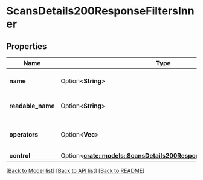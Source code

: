 # ScansDetails200ResponseFiltersInner

## Properties

Name | Type | Description | Notes
------------ | ------------- | ------------- | -------------
**name** | Option<**String**> | The short name of the filter. | [optional]
**readable_name** | Option<**String**> | The long name of the filter. | [optional]
**operators** | Option<**Vec<String>**> | The comparison options for the filter. | [optional]
**control** | Option<[**crate::models::ScansDetails200ResponseFiltersInnerControl**](scans_details_200_response_filters_inner_control.md)> |  | [optional]

[[Back to Model list]](../README.md#documentation-for-models) [[Back to API list]](../README.md#documentation-for-api-endpoints) [[Back to README]](../README.md)


